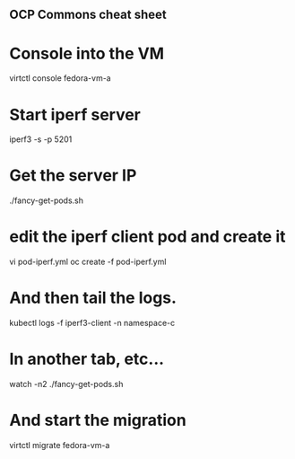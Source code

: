 ## OCP Commons cheat sheet

# Console into the VM
virtctl console fedora-vm-a

# Start iperf server
iperf3 -s -p 5201

# Get the server IP
./fancy-get-pods.sh

# edit the iperf client pod and create it
vi pod-iperf.yml
oc create -f pod-iperf.yml

# And then tail the logs.
kubectl logs -f iperf3-client -n namespace-c

# In another tab, etc...
watch -n2 ./fancy-get-pods.sh

# And start the migration
virtctl migrate fedora-vm-a